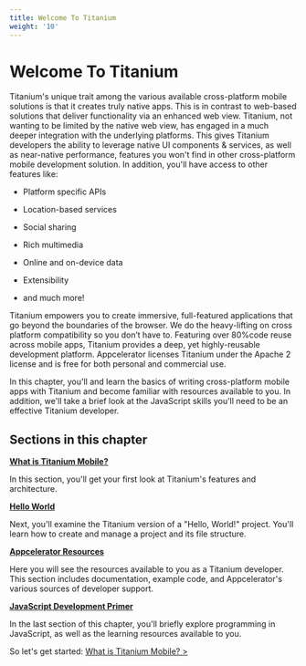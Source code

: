 ```yaml
---
title: Welcome To Titanium
weight: '10'
---
```


# Welcome To Titanium

Titanium's unique trait among the various available cross-platform mobile solutions is that it creates truly native apps. This is in contrast to web-based solutions that deliver functionality via an enhanced web view. Titanium, not wanting to be limited by the native web view, has engaged in a much deeper integration with the underlying platforms. This gives Titanium developers the ability to leverage native UI components & services, as well as near-native performance, features you won't find in other cross-platform mobile development solution. In addition, you'll have access to other features like:

* Platform specific APIs

* Location-based services

* Social sharing

* Rich multimedia

* Online and on-device data

* Extensibility

* and much more!

Titanium empowers you to create immersive, full-featured applications that go beyond the boundaries of the browser. We do the heavy-lifting on cross platform compatibility so you don’t have to. Featuring over 80%code reuse across mobile apps, Titanium provides a deep, yet highly-reusable development platform. Appcelerator licenses Titanium under the Apache 2 license and is free for both personal and commercial use.

In this chapter, you'll and learn the basics of writing cross-platform mobile apps with Titanium and become familiar with resources available to you. In addition, we'll take a brief look at the JavaScript skills you'll need to be an effective Titanium developer.

## Sections in this chapter

**[What is Titanium Mobile?](/guide/Titanium_SDK/Titanium_SDK_Getting_Started/Titanium_Platform_Overview.html)**

In this section, you'll get your first look at Titanium's features and architecture.

**[Hello World](/guide/Titanium_SDK/Titanium_SDK_Guide/Welcome_To_Titanium/Hello_World.html)**

Next, you'll examine the Titanium version of a "Hello, World!" project. You'll learn how to create and manage a project and its file structure.

**[Appcelerator Resources](/guide/Titanium_SDK/Titanium_SDK_Guide/Welcome_To_Titanium/Titanium_Resources.html)**

Here you will see the resources available to you as a Titanium developer. This section includes documentation, example code, and Appcelerator's various sources of developer support.

**[JavaScript Development Primer](/guide/Titanium_SDK/Titanium_SDK_Guide/Welcome_To_Titanium/JavaScript_Development_Primer.html)**

In the last section of this chapter, you'll briefly explore programming in JavaScript, as well as the learning resources available to you.

So let's get started: [What is Titanium Mobile? >](/guide/Titanium_SDK/Titanium_SDK_Getting_Started/Titanium_Platform_Overview.html)
